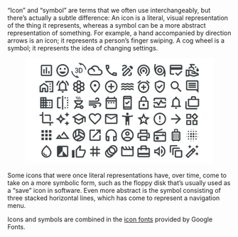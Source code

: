 “Icon” and “symbol” are terms that we often use interchangeably, but there’s actually a subtle difference: An icon is a literal, visual representation of the thing it represents, whereas a symbol can be a more abstract representation of something. For example, a hand accompanied by direction arrows is an icon; it represents a person’s finger swiping. A cog wheel is a symbol; it represents the idea of changing settings.

<figure>

![A collection of glyphs from Google’s Material Icons icon set.](images/thumbnail.svg)

</figure>

Some icons that were once literal representations have, over time, come to take on a more symbolic form, such as the floppy disk that’s usually used as a “save” icon in software. Even more abstract is the symbol consisting of three stacked horizontal lines, which has come to represent a navigation menu.

Icons and symbols are combined in the [icon fonts](/glossary/icon_font) provided by Google Fonts.
